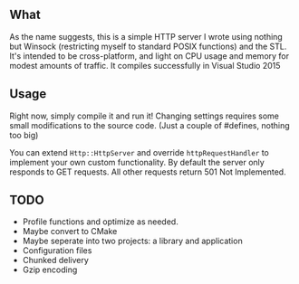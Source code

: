 ## What

As the name suggests, this is a simple HTTP server I wrote using nothing but Winsock (restricting myself to standard POSIX functions) and the STL. It's intended to be cross-platform, and light on CPU usage and memory for modest amounts of traffic. It compiles successfully in Visual Studio 2015

## Usage

Right now, simply compile it and run it! Changing settings requires some small modifications to the source code. (Just a couple of #defines, nothing too big)

You can extend `Http::HttpServer` and override `httpRequestHandler` to implement your own custom functionality. By default the server only responds to GET requests. All other requests return 501 Not Implemented.

## TODO

- Profile functions and optimize as needed.
- Maybe convert to CMake
- Maybe seperate into two projects: a library and application
- Configuration files
- Chunked delivery
- Gzip encoding
